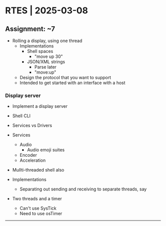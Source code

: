 # RTES | 2025-03-08

## Assignment: ~7

- Rolling a display, using one thread
  - Implementations
    - Shell spaces
      - "move up 30"
    - JSON/XML strings
      - Parse later
      - "move:up"
  - Design the protocol that you want to support
  - Intended to get started with an interface with a host

### Display server

- Implement a display server
- Shell CLI

- Services vs Drivers

- Services
  - Audio
    - Audio emoji suites
  - Encoder
  - Acceleration
- Mullti-threaded shell also
- Implementations
  - Separating out sending and receiving to separate threads, say
- Two threads and a timer
  - Can't use SysTick
  - Need to use osTimer

---


